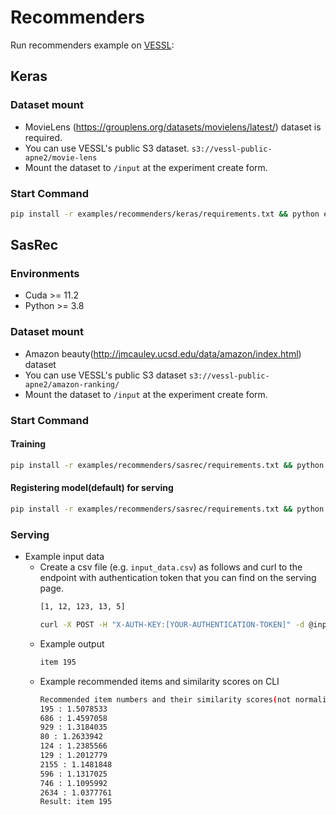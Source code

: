 # Recommenders
Run recommenders example on [VESSL](https://vessl.ai):

## Keras
### Dataset mount
* MovieLens (https://grouplens.org/datasets/movielens/latest/) dataset is required.
* You can use VESSL's public S3 dataset. `s3://vessl-public-apne2/movie-lens`
* Mount the dataset to `/input` at the experiment create form.
### Start Command
  ```bash
  pip install -r examples/recommenders/keras/requirements.txt && python examples/recommenders/keras/main.py --save-model
  ```


## SasRec

### Environments
* Cuda >= 11.2
* Python >= 3.8

### Dataset mount 
* Amazon beauty(http://jmcauley.ucsd.edu/data/amazon/index.html) dataset  
* You can use VESSL's public S3 dataset `s3://vessl-public-apne2/amazon-ranking/`
* Mount the dataset to `/input` at the experiment create form.

### Start Command 
#### Training
  ```bash
  pip install -r examples/recommenders/sasrec/requirements.txt && python examples/recommenders/sasrec/main.py
  ```
#### Registering model(default) for serving
  ```bash
  pip install -r examples/recommenders/sasrec/requirements.txt && python examples/recommenders/sasrec/model.py
  ```

### Serving 
* Example input data
  * Create a csv file (e.g. `input_data.csv`) as follows and curl to the endpoint with authentication token that you can find on the serving page. 
    ```bash
    [1, 12, 123, 13, 5]
    ```
    ```bash
    curl -X POST -H "X-AUTH-KEY:[YOUR-AUTHENTICATION-TOKEN]" -d @input_data.csv https://service-XXXX.apne2-prod1-cluster.savvihub.com
    ```
  * Example output
    ```bash
    item 195  
    ```
  * Example recommended items and similarity scores on CLI
    ```bash
    Recommended item numbers and their similarity scores(not normalized)
    195 : 1.5078533
    686 : 1.4597058 
    929 : 1.3184035
    80 : 1.2633942 
    124 : 1.2385566
    129 : 1.2012779
    2155 : 1.1481848
    596 : 1.1317025
    746 : 1.1095992
    2634 : 1.0377761
    Result: item 195
    ```